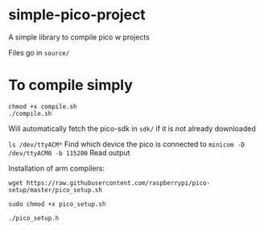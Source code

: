 # simple-pico-project
A simple library to compile pico w projects

Files go in `source/`

# To compile simply 
    chmod +x compile.sh
    ./compile.sh

Will automatically fetch the pico-sdk in `sdk/` if it is not already downloaded

`ls /dev/ttyACM*` Find which device the pico is connected to
`minicom -D /dev/ttyACM0 -b 115200` Read output

Installation of arm compilers: 

    wget https://raw.githubusercontent.com/raspberrypi/pico-setup/master/pico_setup.sh
    
    sudo chmod +x pico_setup.sh
    
    ./pico_setup.h
